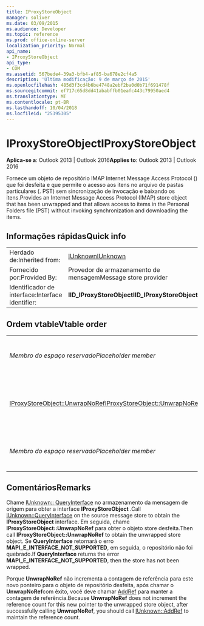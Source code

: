 ```yaml
---
title: IProxyStoreObject
manager: soliver
ms.date: 03/09/2015
ms.audience: Developer
ms.topic: reference
ms.prod: office-online-server
localization_priority: Normal
api_name:
- IProxyStoreObject
api_type:
- COM
ms.assetid: 567bede4-39a3-bfb4-af85-ba678e2cf4a5
description: 'Última modificação: 9 de março de 2015'
ms.openlocfilehash: 485d3f3cd4b6be4748a2ebf2ba0d0b71f691478f
ms.sourcegitcommit: ef717c65d8dd41ababffb01eafc443c79950aed4
ms.translationtype: MT
ms.contentlocale: pt-BR
ms.lasthandoff: 10/04/2018
ms.locfileid: "25395305"
---
```

# <a name="iproxystoreobject"></a><span data-ttu-id="0df04-103">IProxyStoreObject</span><span class="sxs-lookup"><span data-stu-id="0df04-103">IProxyStoreObject</span></span>

  
  
<span data-ttu-id="0df04-104">**Aplica-se a**: Outlook 2013 | Outlook 2016</span><span class="sxs-lookup"><span data-stu-id="0df04-104">**Applies to**: Outlook 2013 | Outlook 2016</span></span> 
  
<span data-ttu-id="0df04-105">Fornece um objeto de repositório IMAP Internet Message Access Protocol () que foi desfeita e que permite o acesso aos itens no arquivo de pastas particulares (. PST) sem sincronização de invocação e baixando os itens.</span><span class="sxs-lookup"><span data-stu-id="0df04-105">Provides an Internet Message Access Protocol (IMAP) store object that has been unwrapped and that allows access to items in the Personal Folders file (PST) without invoking synchronization and downloading the items.</span></span>
  
## <a name="quick-info"></a><span data-ttu-id="0df04-106">Informações rápidas</span><span class="sxs-lookup"><span data-stu-id="0df04-106">Quick info</span></span>

|||
|:-----|:-----|
|<span data-ttu-id="0df04-107">Herdado de:</span><span class="sxs-lookup"><span data-stu-id="0df04-107">Inherited from:</span></span>  <br/> |[<span data-ttu-id="0df04-108">IUnknown</span><span class="sxs-lookup"><span data-stu-id="0df04-108">IUnknown</span></span>](https://msdn.microsoft.com/library/ms680509%28v=VS.85%29.aspx) <br/> |
|<span data-ttu-id="0df04-109">Fornecido por:</span><span class="sxs-lookup"><span data-stu-id="0df04-109">Provided By:</span></span>  <br/> |<span data-ttu-id="0df04-110">Provedor de armazenamento de mensagem</span><span class="sxs-lookup"><span data-stu-id="0df04-110">Message store provider</span></span>  <br/> |
|<span data-ttu-id="0df04-111">Identificador de interface:</span><span class="sxs-lookup"><span data-stu-id="0df04-111">Interface identifier:</span></span>  <br/> |<span data-ttu-id="0df04-112">**IID_IProxyStoreObject**</span><span class="sxs-lookup"><span data-stu-id="0df04-112">**IID_IProxyStoreObject**</span></span> <br/> |
   
## <a name="vtable-order"></a><span data-ttu-id="0df04-113">Ordem vtable</span><span class="sxs-lookup"><span data-stu-id="0df04-113">Vtable order</span></span>

|||
|:-----|:-----|
| <span data-ttu-id="0df04-114">*Membro do espaço reservado*</span><span class="sxs-lookup"><span data-stu-id="0df04-114">*Placeholder member*</span></span>  <br/> | <span data-ttu-id="0df04-115">*Não tem suporte ou documentadas.*</span><span class="sxs-lookup"><span data-stu-id="0df04-115">*Not supported or documented.*</span></span>  <br/> |
|[<span data-ttu-id="0df04-116">IProxyStoreObject::UnwrapNoRef</span><span class="sxs-lookup"><span data-stu-id="0df04-116">IProxyStoreObject::UnwrapNoRef</span></span>](iproxystoreobject-unwrapnoref.md) <br/> |<span data-ttu-id="0df04-117">Obtém um ponteiro para um repositório IMAP desfeito.</span><span class="sxs-lookup"><span data-stu-id="0df04-117">Gets a pointer to an unwrapped IMAP store.</span></span>  <br/> |
| <span data-ttu-id="0df04-118">*Membro do espaço reservado*</span><span class="sxs-lookup"><span data-stu-id="0df04-118">*Placeholder member*</span></span>  <br/> | <span data-ttu-id="0df04-119">*Não tem suporte ou documentadas.*</span><span class="sxs-lookup"><span data-stu-id="0df04-119">*Not supported or documented.*</span></span>  <br/> |
   
## <a name="remarks"></a><span data-ttu-id="0df04-120">Comentários</span><span class="sxs-lookup"><span data-stu-id="0df04-120">Remarks</span></span>

<span data-ttu-id="0df04-121">Chame [IUnknown:: QueryInterface](https://msdn.microsoft.com/library/ms682521%28v=VS.85%29.aspx) no armazenamento da mensagem de origem para obter a interface **IProxyStoreObject** .</span><span class="sxs-lookup"><span data-stu-id="0df04-121">Call [IUnknown::QueryInterface](https://msdn.microsoft.com/library/ms682521%28v=VS.85%29.aspx) on the source message store to obtain the **IProxyStoreObject** interface.</span></span> <span data-ttu-id="0df04-122">Em seguida, chame **IProxyStoreObject::UnwrapNoRef** para obter o objeto store desfeita.</span><span class="sxs-lookup"><span data-stu-id="0df04-122">Then call **IProxyStoreObject::UnwrapNoRef** to obtain the unwrapped store object.</span></span> <span data-ttu-id="0df04-123">Se **QueryInterface** retornará o erro **MAPI_E_INTERFACE_NOT_SUPPORTED**, em seguida, o repositório não foi quebrado.</span><span class="sxs-lookup"><span data-stu-id="0df04-123">If **QueryInterface** returns the error **MAPI_E_INTERFACE_NOT_SUPPORTED**, then the store has not been wrapped.</span></span> 
  
<span data-ttu-id="0df04-124">Porque **UnwrapNoRef** não incrementa a contagem de referência para este novo ponteiro para o objeto de repositório desfeita, após chamar o **UnwrapNoRef**com êxito, você deve chamar [AddRef](https://msdn.microsoft.com/library/ms691379%28v=VS.85%29.aspx) para manter a contagem de referência.</span><span class="sxs-lookup"><span data-stu-id="0df04-124">Because **UnwrapNoRef** does not increment the reference count for this new pointer to the unwrapped store object, after successfully calling **UnwrapNoRef**, you should call [IUnknown::AddRef](https://msdn.microsoft.com/library/ms691379%28v=VS.85%29.aspx) to maintain the reference count.</span></span> 
  

